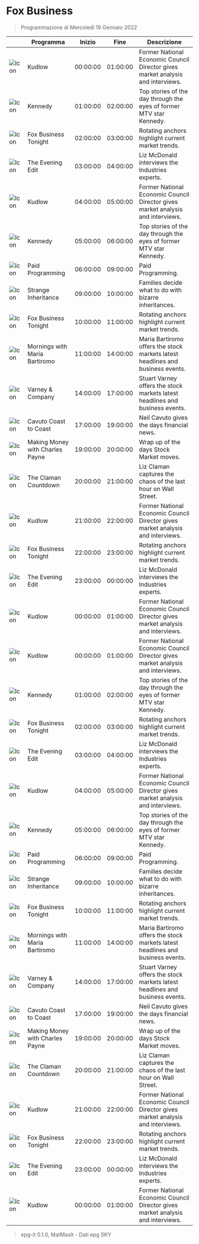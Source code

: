 # Fox Business
> Programmazione di Mercoledì 19 Gennaio 2022

||Programma|Inizio|Fine|Descrizione|
|---|---|---|---|---|
|![Icon]()|Kudlow|00:00:00|01:00:00|Former National Economic Council Director gives market analysis and interviews.
|![Icon]()|Kennedy|01:00:00|02:00:00|Top stories of the day through the eyes of former MTV star Kennedy.
|![Icon]()|Fox Business Tonight|02:00:00|03:00:00|Rotating anchors highlight current market trends.
|![Icon]()|The Evening Edit|03:00:00|04:00:00|Liz McDonald interviews the Industries experts.
|![Icon]()|Kudlow|04:00:00|05:00:00|Former National Economic Council Director gives market analysis and interviews.
|![Icon]()|Kennedy|05:00:00|06:00:00|Top stories of the day through the eyes of former MTV star Kennedy.
|![Icon]()|Paid Programming|06:00:00|09:00:00|Paid Programming.
|![Icon]()|Strange Inheritance|09:00:00|10:00:00|Families decide what to do with bizarre inheritances.
|![Icon]()|Fox Business Tonight|10:00:00|11:00:00|Rotating anchors highlight current market trends.
|![Icon]()|Mornings with Maria Bartiromo|11:00:00|14:00:00|Maria Bartiromo offers the stock markets latest headlines and business events.
|![Icon]()|Varney &amp; Company|14:00:00|17:00:00|Stuart Varney offers the stock markets latest headlines and business events.
|![Icon]()|Cavuto Coast to Coast|17:00:00|19:00:00|Neil Cavuto gives the days financial news.
|![Icon]()|Making Money with Charles Payne|19:00:00|20:00:00|Wrap up of the days Stock Market moves.
|![Icon]()|The Claman Countdown|20:00:00|21:00:00|Liz Claman captures the chaos of the last hour on Wall Street.
|![Icon]()|Kudlow|21:00:00|22:00:00|Former National Economic Council Director gives market analysis and interviews.
|![Icon]()|Fox Business Tonight|22:00:00|23:00:00|Rotating anchors highlight current market trends.
|![Icon]()|The Evening Edit|23:00:00|00:00:00|Liz McDonald interviews the Industries experts.
|![Icon]()|Kudlow|00:00:00|01:00:00|Former National Economic Council Director gives market analysis and interviews.
|![Icon]()|Kudlow|00:00:00|01:00:00|Former National Economic Council Director gives market analysis and interviews.
|![Icon]()|Kennedy|01:00:00|02:00:00|Top stories of the day through the eyes of former MTV star Kennedy.
|![Icon]()|Fox Business Tonight|02:00:00|03:00:00|Rotating anchors highlight current market trends.
|![Icon]()|The Evening Edit|03:00:00|04:00:00|Liz McDonald interviews the Industries experts.
|![Icon]()|Kudlow|04:00:00|05:00:00|Former National Economic Council Director gives market analysis and interviews.
|![Icon]()|Kennedy|05:00:00|06:00:00|Top stories of the day through the eyes of former MTV star Kennedy.
|![Icon]()|Paid Programming|06:00:00|09:00:00|Paid Programming.
|![Icon]()|Strange Inheritance|09:00:00|10:00:00|Families decide what to do with bizarre inheritances.
|![Icon]()|Fox Business Tonight|10:00:00|11:00:00|Rotating anchors highlight current market trends.
|![Icon]()|Mornings with Maria Bartiromo|11:00:00|14:00:00|Maria Bartiromo offers the stock markets latest headlines and business events.
|![Icon]()|Varney &amp; Company|14:00:00|17:00:00|Stuart Varney offers the stock markets latest headlines and business events.
|![Icon]()|Cavuto Coast to Coast|17:00:00|19:00:00|Neil Cavuto gives the days financial news.
|![Icon]()|Making Money with Charles Payne|19:00:00|20:00:00|Wrap up of the days Stock Market moves.
|![Icon]()|The Claman Countdown|20:00:00|21:00:00|Liz Claman captures the chaos of the last hour on Wall Street.
|![Icon]()|Kudlow|21:00:00|22:00:00|Former National Economic Council Director gives market analysis and interviews.
|![Icon]()|Fox Business Tonight|22:00:00|23:00:00|Rotating anchors highlight current market trends.
|![Icon]()|The Evening Edit|23:00:00|00:00:00|Liz McDonald interviews the Industries experts.
|![Icon]()|Kudlow|00:00:00|01:00:00|Former National Economic Council Director gives market analysis and interviews.



 > epg-it 0.1.0, MatMasIt - Dati epg SKY